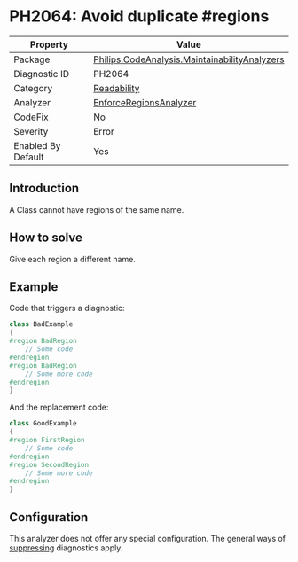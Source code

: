 # PH2064: Avoid duplicate #regions

| Property | Value  |
|--|--|
| Package | [Philips.CodeAnalysis.MaintainabilityAnalyzers](https://www.nuget.org/packages/Philips.CodeAnalysis.MaintainabilityAnalyzers) |
| Diagnostic ID | PH2064 |
| Category  | [Readability](../Readability.md) |
| Analyzer | [EnforceRegionsAnalyzer](https://github.com/philips-software/roslyn-analyzers/blob/main/Philips.CodeAnalysis.MaintainabilityAnalyzers/Readability/EnforceRegionsAnalyzer.cs)
| CodeFix  | No |
| Severity | Error |
| Enabled By Default | Yes |

## Introduction

A Class cannot have regions of the same name.

## How to solve

Give each region a different name.

## Example

Code that triggers a diagnostic:
``` cs
class BadExample
{
#region BadRegion
    // Some code
#endregion
#region BadRegion
    // Some more code
#endregion
}

```

And the replacement code:
``` cs
class GoodExample
{
#region FirstRegion
    // Some code
#endregion
#region SecondRegion
    // Some more code
#endregion
}

```

## Configuration

This analyzer does not offer any special configuration. The general ways of [suppressing](https://learn.microsoft.com/en-us/dotnet/fundamentals/code-analysis/suppress-warnings) diagnostics apply.
